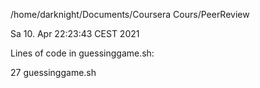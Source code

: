 /home/darknight/Documents/Coursera Cours/PeerReview

Sa 10. Apr 22:23:43 CEST 2021

Lines of code in guessinggame.sh:

27 guessinggame.sh
